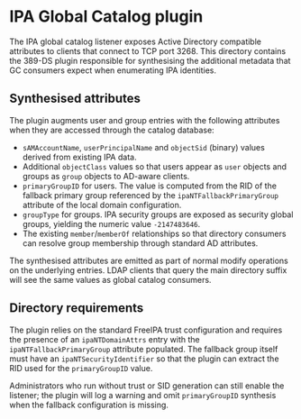# IPA Global Catalog plugin

The IPA global catalog listener exposes Active Directory compatible attributes
to clients that connect to TCP port 3268.  This directory contains the 389-DS
plugin responsible for synthesising the additional metadata that GC consumers
expect when enumerating IPA identities.

## Synthesised attributes

The plugin augments user and group entries with the following attributes when
they are accessed through the catalog database:

* `sAMAccountName`, `userPrincipalName` and `objectSid` (binary) values derived
  from existing IPA data.
* Additional `objectClass` values so that users appear as `user` objects and
  groups as `group` objects to AD-aware clients.
* `primaryGroupID` for users.  The value is computed from the RID of the
  fallback primary group referenced by the `ipaNTFallbackPrimaryGroup`
  attribute of the local domain configuration.
* `groupType` for groups.  IPA security groups are exposed as security global
  groups, yielding the numeric value `-2147483646`.
* The existing `member`/`memberOf` relationships so that directory consumers can
  resolve group membership through standard AD attributes.

The synthesised attributes are emitted as part of normal modify operations on
the underlying entries.  LDAP clients that query the main directory suffix will
see the same values as global catalog consumers.

## Directory requirements

The plugin relies on the standard FreeIPA trust configuration and requires the
presence of an `ipaNTDomainAttrs` entry with the `ipaNTFallbackPrimaryGroup`
attribute populated.  The fallback group itself must have an
`ipaNTSecurityIdentifier` so that the plugin can extract the RID used for the
`primaryGroupID` value.

Administrators who run without trust or SID generation can still enable the
listener; the plugin will log a warning and omit `primaryGroupID` synthesis when
the fallback configuration is missing.
